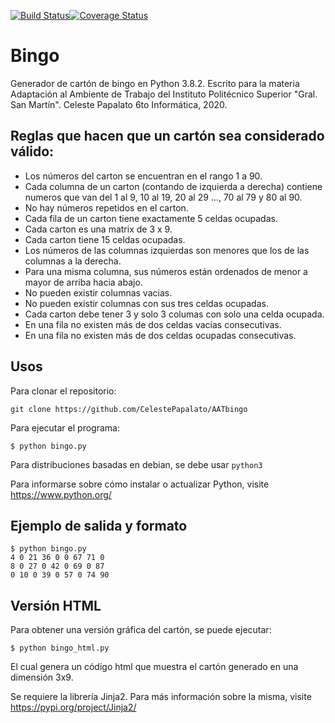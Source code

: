 [![Build Status](https://travis-ci.org/CelestePapalato/AATbingo.svg?branch=master)](https://travis-ci.org/CelestePapalato/AATbingo)[![Coverage Status](https://coveralls.io/repos/github/CelestePapalato/AATbingo/badge.svg?branch=master)](https://coveralls.io/github/CelestePapalato/AATbingo?branch=master)

# Bingo

Generador de cartón de bingo en Python 3.8.2. Escrito para la materia Adaptación al Ambiente de Trabajo del Instituto Politécnico Superior "Gral. San Martín". Celeste Papalato 6to Informática, 2020.

## Reglas que hacen que un cartón sea considerado válido:

- Los números del carton se encuentran en el rango 1 a 90.
- Cada columna de un carton (contando de izquierda a derecha) contiene numeros que van del 1 al 9, 10 al 19, 20 al 29 ..., 70 al 79 y 80 al 90.
- No hay números repetidos en el carton.
- Cada fila de un carton tiene exactamente 5 celdas ocupadas.
- Cada carton es una matrix de 3 x 9.
- Cada carton tiene 15 celdas ocupadas.
- Los números de las columnas izquierdas son menores que los de las columnas a la derecha.
- Para una misma columna, sus números están ordenados de menor a mayor de arriba hacia abajo.
- No pueden existir columnas vacias.
- No pueden existir columnas con sus tres celdas ocupadas.
- Cada carton debe tener 3 y solo 3 columas con solo una celda ocupada.
- En una fila no existen más de dos celdas vacías consecutivas.
- En una fila no existen más de dos celdas ocupadas consecutivas.

## Usos

Para clonar el repositorio:
```
git clone https://github.com/CelestePapalato/AATbingo
```

Para ejecutar el programa:
```
$ python bingo.py
```
Para distribuciones basadas en debian, se debe usar ```python3```

Para informarse sobre cómo instalar o actualizar Python, visite https://www.python.org/

## Ejemplo de salida y formato
```
$ python bingo.py
4 0 21 36 0 0 67 71 0
8 0 27 0 42 0 69 0 87
0 10 0 39 0 57 0 74 90
```

## Versión HTML

Para obtener una versión gráfica del cartón, se puede ejecutar:

```
$ python bingo_html.py
```

El cual genera un código html que muestra el cartón generado en una dimensión 3x9.

Se requiere la librería Jinja2. Para más información sobre la misma, visite https://pypi.org/project/Jinja2/
